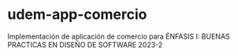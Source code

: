 # udem-app-comercio
 Implementación de aplicación de comercio para ÉNFASIS I: BUENAS PRACTICAS EN DISEÑO DE SOFTWARE 2023-2
